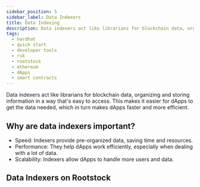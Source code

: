 ```yaml
---
sidebar_position: 5
sidebar_label: Data Indexers
title: Data Indexing
description: Data indexers act like librarians for blockchain data, organizing and storing information in a way that's easy to access. This makes it easier for dApps to get the data needed, which in turn makes dApps faster and more efficient. Explore data indexers on Rootstock.
tags:
  - hardhat
  - quick start
  - developer tools
  - rsk
  - rootstock
  - ethereum
  - dApps
  - smart contracts
---
```


Data indexers act like librarians for blockchain data, organizing and storing information in a way that's easy to access. This makes it easier for dApps to get the data needed, which in turn makes dApps faster and more efficient.

## Why are data indexers important?

- Speed: Indexers provide pre-organized data, saving time and resources.
- Performance: They help dApps work efficiently, especially when dealing with a lot of data.
- Scalability: Indexers allow dApps to handle more users and data.

## Data Indexers on Rootstock

<CardsGrid>
  <CardsGridItem
    title="TheGraph"
    subtitle="data indexers"
    color="green"
    description="Getting historical data on smart contracts can be challenging when building dApps."
    linkHref="/dev-tools/data/thegraph/"
    linkTitle="Get Started"
  />
  <CardsGridItem
    title="Envio"
    subtitle="data indexers"
    color="green"
    description="Envio is a feature-rich indexing solution that provides developers with a seamless and efficient way to index and aggregate real-time or historical blockchain data for Rootstock, and **other EVM chains**."
    linkHref="/dev-tools/data/envio/"
    linkTitle="Get Started"
  />
   <CardsGridItem
    title="Covalent"
    subtitle="data indexers"
    color="green"
    description="Covalent provides the industry-leading Unified API bringing visibility to billions of Web3 data points. Developers use Covalent to build exciting multi-chain applications like crypto wallets, NFT galleries, and investor dashboard tools utilizing data from 100+ blockchains including Rootstock."
    linkHref="/dev-tools/data/covalent/"
    linkTitle="Get Started"
  />
  <CardsGridItem
    title="Goldsky"
    subtitle="data indexers"
    color="green"
    description="Goldsky is a data indexer that offers high-performance subgraph hosting and realtime data on Rootstock."
    linkHref="/dev-tools/data/goldsky/"
    linkTitle="Get Started"
  />
</CardsGrid>

